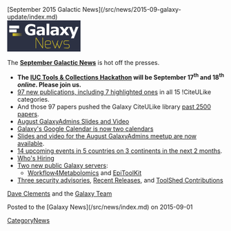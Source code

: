 <div class='newsItemHeader'>[September 2015 Galactic News](/src/news/2015-09-galaxy-update/index.md)</div>

<div class='right'>
<a href='/src/galaxy-updates/2015-09/index.md'><img src="/src/images/galaxy-logos/GalaxyNews.png" alt="Galactic News! September 2015 Edition" width=170 /></a>
</div>

The **[September Galactic News](/src/galaxy-updates/2015-09/index.md)** is hot off the presses.
* **The [IUC Tools & Collections Hackathon](/src/galaxy-updates/2015-09/index.md#iuc-tools--collections-hackathon) will be September 17<sup>th</sup> and 18<sup>th</sup> *online*.  Please join us.**  
* [97 new publications, including 7 highlighted ones](/src/galaxy-updates/2015-09/index.md#new-papers) in all 15 !CiteULike categories.
* And those 97 papers pushed the Galaxy CiteULike library [past 2500 papers](/src/galaxy-updates/2015-09/index.md#galaxys-first-2500-publications).
* [August GalaxyAdmins Slides and Video](/src/galaxy-updates/2015-09/index.md#august-galaxyadmins-slides-and-video)
* [Galaxy's Google Calendar is now two calendars](/src/galaxy-updates/2015-09/index.md#galaxy-project-google-calendars)
* [Slides and video for the August GalaxyAdmins meetup are now available](/src/galaxy-updates/2015-09/index.md#august-galaxyadmins-slides-and-video). 
* [14 upcoming events in 5 countries on 3 continents in the next 2 months](/src/galaxy-updates/2015-09/index.md#upcoming-events).  
* [Who's Hiring](/src/galaxy-updates/2015-09/index.md#whos-hiring)
* [Two new public Galaxy servers](/src/galaxy-updates/2015-09/index.md#new-public-galaxy-servers):
  * [Workflow4Metabolomics](/src/galaxy-updates/2015-09/index.md#workflow4metabolomics) and [EpiToolKit](/src/galaxy-updates/2015-09/index.md#epitoolkit)
* [Three security advisories](/src/galaxy-updates/2015-09/index.md#security-advisories), [Recent Releases](/src/galaxy-updates/2015-09/index.md#other-releases), and [ToolShed Contributions](/src/galaxy-updates/2015-09/index.md#toolshed-contributions)

[Dave Clements](/src/people/dave-clements/index.md) and the [Galaxy Team](/src/galaxy-team/index.md)

<div class='newsItemFooter'>Posted to the [Galaxy News](/src/news/index.md) on 2015-09-01 </div>

[CategoryNews](/src/category-news/index.md)
